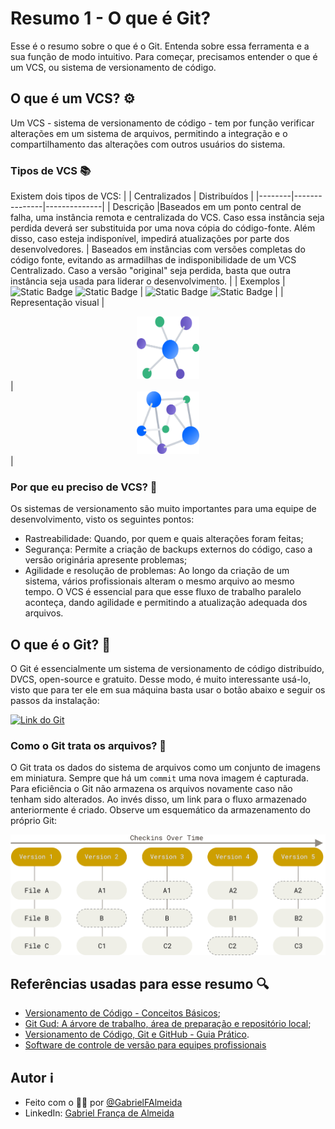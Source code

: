 # Resumo 1 - O que é Git? 

Esse é o resumo sobre o que é o Git. Entenda sobre essa ferramenta e a sua função de modo intuitivo.
Para começar, precisamos entender o que é um VCS, ou sistema de versionamento de código.

## O que é um VCS? ⚙️
Um VCS - sistema de versionamento de código - tem por função verificar alterações em um sistema de arquivos, permitindo a integração e o compartilhamento das alterações com outros usuários do sistema.

### Tipos de VCS 📚
Existem dois tipos de VCS:
|        | Centralizados | Distribuídos |
|--------|---------------|--------------|
| Descrição |Baseados em um ponto central de falha, uma instância remota e centralizada do VCS. Caso essa instância seja perdida deverá ser substituida por uma nova cópia do código-fonte. Além disso, caso esteja indisponível, impedirá atualizações por parte dos desenvolvedores. | Baseados em instâncias com versões completas do código fonte, evitando as armadilhas de indisponibilidade de um VCS Centralizado. Caso a versão "original" seja perdida, basta que outra instância seja usada para liderar o desenvolvimento. |
| Exemplos | ![Static Badge](https://img.shields.io/badge/Subversion-81599F?style=for-the-badge&logo=subversion&logoColor=D9ECFF&logoSize=auto) ![Static Badge](https://img.shields.io/badge/Perforce-81599F?style=for-the-badge&logo=perforce&logoColor=D9ECFF&logoSize=auto) | ![Static Badge](https://img.shields.io/badge/Git-81599F?style=for-the-badge&logo=git&logoColor=D9ECFF&logoSize=auto) ![Static Badge](https://img.shields.io/badge/Mercurial-81599F?style=for-the-badge&logo=mercurial&logoColor=D9ECFF&logoSize=auto) |
| Representação visual | <div align="center"><img alt="VCS Centralizado" src="./../assets/imagens/centralized-vcs.png" width="100" height="100"></div> | <div align="center"><img alt="VCS Distribuido" src="./../assets/imagens/distributed-vcs.png" width="100" height="100"></div> |

### Por que eu preciso de VCS? 🤯
Os sistemas de versionamento são muito importantes para uma equipe de desenvolvimento, visto os seguintes pontos:
- Rastreabilidade: Quando, por quem e quais alterações foram feitas;
- Segurança: Permite a criação de backups externos do código, caso a versão originária apresente problemas;
- Agilidade e resolução de problemas: Ao longo da criação de um sistema, vários profissionais alteram o mesmo arquivo ao mesmo tempo. O VCS é essencial para que esse fluxo de trabalho paralelo aconteça, dando agilidade e permitindo a atualização adequada dos arquivos.

## O que é o Git? 🔶
O Git é essencialmente um sistema de versionamento de código distribuído, DVCS, open-source e gratuito.
Desse modo, é muito interessante usá-lo, visto que para ter ele em sua máquina basta usar o botão abaixo e seguir os passos da instalação: 

[![Link do Git](https://img.shields.io/badge/Download-81599F?style=for-the-badge&logo=git&logoColor=D9ECFF&logoSize=auto&label=Git&labelColor=81599F&color=3CD4D9)](https://git-scm.com/downloads)

### Como o Git trata os arquivos? 🎲
O Git trata os dados do sistema de arquivos como um conjunto de imagens em miniatura. Sempre que há um ```commit``` uma nova imagem é capturada. 
Para eficiência o Git não armazena os arquivos novamente caso não tenham sido alterados. Ao invés disso, um link para o fluxo armazenado anteriormente é criado. Observe um esquemático da armazenamento do próprio Git: 

<div align="center"><img alt="Armazenamento do Git]" src="./../assets/imagens/git-snapshot-schema.png" width="600"></div>
 
## Referências usadas para esse resumo 🔍
- [Versionamento de Código - Conceitos Básicos](https://www.dio.me/articles/versionamento-de-codigo-conceitos-basicos);
- [Git Gud: A árvore de trabalho, área de preparação e repositório local](https://medium.com/@lucasmaurer/git-gud-the-working-tree-staging-area-and-local-repo-a1f0f4822018);
- [Versionamento de Código, Git e GitHub - Guia Prático](https://www.dio.me/articles/versionamento-de-codigo-git-e-github-guia-pratico).
- [Software de controle de versão para equipes profissionais](https://bitbucket.org/product/br/version-control-software)

## Autor ℹ️

- Feito com o 🫶🏻 por [@GabrielFAlmeida](https://github.com/GabrielFAlmeida)
- LinkedIn: [Gabriel França de Almeida](https://www.linkedin.com/in/gabriel-frnca/)